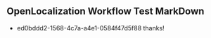 ## OpenLocalization Workflow Test MarkDown
* ed0bddd2-1568-4c7a-a4e1-0584f47d5f88 thanks!

<!--HONumber=Aug16_HO3-->


